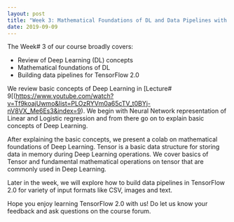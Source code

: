 ```yaml
---
layout: post
title: "Week 3: Mathematical Foundations of DL and Data Pipelines with TF"
date: 2019-09-09
---
```

The Week# 3 of our course broadly covers:
* Review of Deep Learning (DL) concepts
* Mathematical foundations of DL
* Building data pipelines for TensorFlow 2.0

We review basic concepts of Deep Learning in [Lecture# 9[(https://www.youtube.com/watch?v=Tf9koajUwmo&list=PLOzRYVm0a65cTV_t0BYj-nV8VX_Me6Es3&index=9).
We begin with Neural Network representation of Linear and Logistic regression and from there go on to explain basic concepts of Deep Learning.

After explaining the basic concepts, we present a colab on mathematical foundations of Deep Learning.  Tensor is a basic data structure for 
storing data in memory during Deep Learning operations.  We cover basics of Tensor and fundamental mathematical operations on tensor that are 
commonly used in Deep Learning.

Later in the week, we will explore how to build data pipelines in TensorFlow 2.0 for variety of input formats like CSV, images and text.

Hope you enjoy learning TensorFlow 2.0 with us! Do let us know your feedback and ask questions on the course forum.
